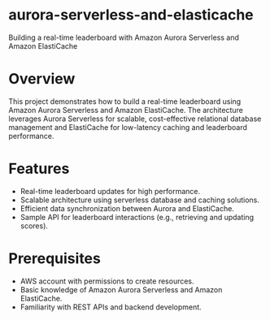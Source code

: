 # aurora-serverless-and-elasticache

Building a real-time leaderboard with Amazon Aurora Serverless and Amazon ElastiCache

# Overview

This project demonstrates how to build a real-time leaderboard using Amazon Aurora Serverless and Amazon ElastiCache. The architecture leverages Aurora Serverless for scalable, cost-effective relational database management and ElastiCache for low-latency caching and leaderboard performance.

# Features

- Real-time leaderboard updates for high performance.
- Scalable architecture using serverless database and caching solutions.
- Efficient data synchronization between Aurora and ElastiCache.
- Sample API for leaderboard interactions (e.g., retrieving and updating scores).

# Prerequisites

- AWS account with permissions to create resources.
- Basic knowledge of Amazon Aurora Serverless and Amazon ElastiCache.
- Familiarity with REST APIs and backend development.
